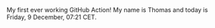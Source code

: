 My first ever working GitHub Action!
My name is Thomas and today is Friday, 9 December, 07:21 CET. 
